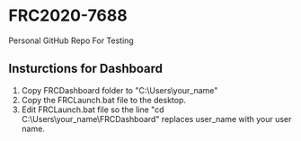 # FRC2020-7688
Personal GitHub Repo For Testing

## Insturctions for Dashboard
1. Copy FRCDashboard folder to "C:\Users\your_name"
2. Copy the FRCLaunch.bat file to the desktop.
3. Edit FRCLaunch.bat file so the line "cd C:\Users\your_name\FRCDashboard" replaces user_name with your user name.
